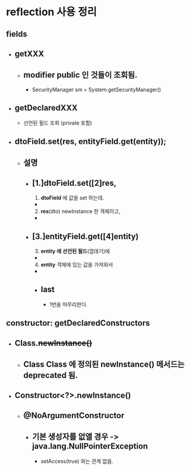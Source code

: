 reflection 사용 정리
=

## fields

- getXXX
  -
  - modifier public 인 것들이 조회됨.
    -
    - SecurityManager sm = System.getSecurityManager()
  
- getDeclaredXXX
  -
  - 선언된 필드 조회 (private 포함)

- dtoField.set(res, entityField.get(entity));
  -
  - 설명
    -
    - **[1.]dtoField**.set(**[2]res**,
      -
      1. **dtoField** 에 값을 set 하는데.
        - 
        
      2. **res**(dto) newInstance 한 객체이고,
        - 
    
    - **[3.]entityField.get**(**[4]entity**)
      -
      3. **entity 에 선언된 필드**(껍데기)에
        -
        
      4. **entity** 객체에 있는 값을 가져와서
        -
        
      * last
        -
        - 1번을 마무리한다.


## constructor: getDeclaredConstructors

- Class.~~newInstance()~~
  -
  - Class Class 에 정의된 newInstance() 메서드는 deprecated 됨.
    - 
- Constructor<?>.newInstance()
  -
  - @NoArgumentConstructor
    -
    - **기본 생성자를 없앨 경우** -> java.lang.NullPointerException
      - 
      - setAccess(true) 와는 관계 없음.
      
